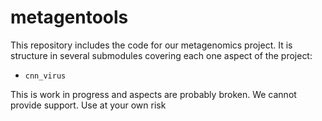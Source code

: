 metagentools
================

<!-- WARNING: THIS FILE WAS AUTOGENERATED! DO NOT EDIT! -->

This repository includes the code for our metagenomics project. It is
structure in several submodules covering each one aspect of the project:

- `cnn_virus`

This is work in progress and aspects are probably broken. We cannot
provide support. Use at your own risk
